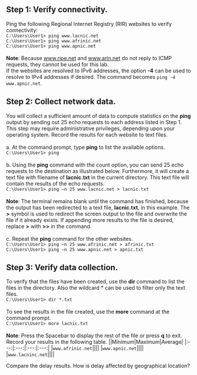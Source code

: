 ## Step 1: Verify connectivity.
Ping the following Regional Internet Registry (RIR) websites to verify connectivity:<br>
```C:\Users\User1> ping www.lacnic.net```<br>
```C:\Users\User1> ping www.afrinic.net```<br>
```C:\Users\User1> ping www.apnic.net```<br><br>
**Note**: Because www.ripe.net and www.arin.net do not reply to ICMP requests, they cannot be used for this lab.<br>
If the websites are resolved to IPv6 addresses, the option **-4** can be used to resolve to IPv4 addresses if desired. The command becomes ```ping -4 www.apnic.net```. 
## Step 2: Collect network data.
You will collect a sufficient amount of data to compute statistics on the **ping** output by sending out 25 echo requests to each address listed in Step 1. This step may require administrative privileges, depending upon your operating system. Record the results for each website to text files.<br><br>
a. At the command prompt, type **ping** to list the available options.
```C:\Users\User1> ping```<br><br>
b. Using the **ping** command with the count option, you can send 25 echo requests to the destination as illustrated below. Furthermore, it will create a text file with filename of **lacnic.txt** in the current directory. This text file will contain the results of the echo requests.<br>
```C:\Users\User1> ping –n 25 www.lacnic.net > lacnic.txt ```<br><br>
**Note**: The terminal remains blank until the command has finished, because the output has been redirected to a text file, **lacnic.txt**, in this example. The **>** symbol is used to redirect the screen output to the file and overwrite the file if it already exists. If appending more results to the file is desired, replace **>** with **>>** in the command.<br><br>
c. Repeat the **ping** command for the other websites.<br>
```C:\Users\User1> ping –n 25 www.afrinic.net > afrinic.txt```<br>
```C:\Users\User1> ping –n 25 www.apnic.net > apnic.txt```
## Step 3: Verify data collection.
To verify that the files have been created, use the **dir** command to list the files in the directory. Also the wildcard * can be used to filter only the text files.<br>
```C:\Users\User1> dir *.txt```<br><br>
To see the results in the file created, use the **more** command at the command prompt.<br>
```C:\Users\User1> more lacnic.txt``` <br><br>
**Note**:  Press the Spacebar to display the rest of the file or press **q** to exit.<br>
Record your results in the following table.
||Minimum|Maximum|Average|
|:---:|:---:|:---:|:---:|
|`www.afrinic.net`||||
|`www.apnic.net`||||
|`www.lacninc.net`||||

Compare the delay results. How is delay affected by geographical location?
